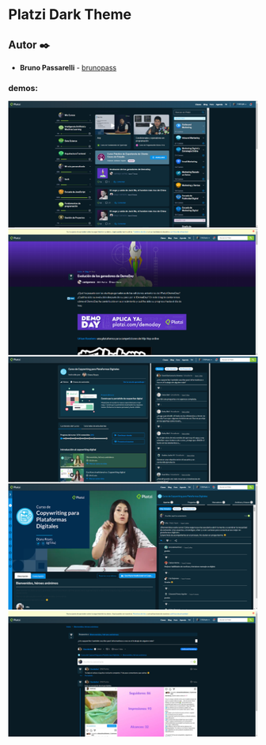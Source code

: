 # Platzi Dark Theme

## Autor ✒️

* **Bruno Passarelli** - [brunopass](https://github.com/brunopass)

### demos:
![](./src/pl1.PNG)
![](./src/pl2.PNG)
![](./src/pl3.PNG)
![](./src/pl4.PNG)
![](./src/pl5.PNG)